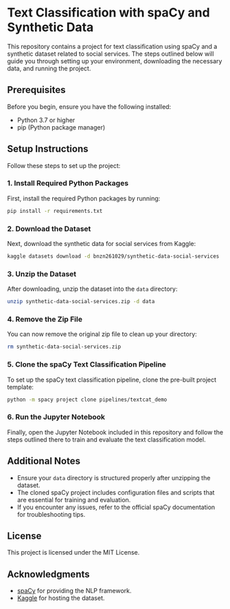 # Text Classification with spaCy and Synthetic Data

This repository contains a project for text classification using spaCy and a synthetic dataset related to social services. The steps outlined below will guide you through setting up your environment, downloading the necessary data, and running the project.

## Prerequisites

Before you begin, ensure you have the following installed:

- Python 3.7 or higher
- pip (Python package manager)

## Setup Instructions

Follow these steps to set up the project:

### 1. Install Required Python Packages

First, install the required Python packages by running:

```bash
pip install -r requirements.txt
```

### 2. Download the Dataset

Next, download the synthetic data for social services from Kaggle:

```bash
kaggle datasets download -d bnzn261029/synthetic-data-social-services
```

### 3. Unzip the Dataset

After downloading, unzip the dataset into the `data` directory:

```bash
unzip synthetic-data-social-services.zip -d data
```

### 4. Remove the Zip File

You can now remove the original zip file to clean up your directory:

```bash
rm synthetic-data-social-services.zip
```

### 5. Clone the spaCy Text Classification Pipeline

To set up the spaCy text classification pipeline, clone the pre-built project template:

```bash
python -m spacy project clone pipelines/textcat_demo
```

### 6. Run the Jupyter Notebook

Finally, open the Jupyter Notebook included in this repository and follow the steps outlined there to train and evaluate the text classification model.

## Additional Notes

- Ensure your `data` directory is structured properly after unzipping the dataset.
- The cloned spaCy project includes configuration files and scripts that are essential for training and evaluation.
- If you encounter any issues, refer to the official spaCy documentation for troubleshooting tips.

## License

This project is licensed under the MIT License.

## Acknowledgments

- [spaCy](https://spacy.io) for providing the NLP framework.
- [Kaggle](https://www.kaggle.com) for hosting the dataset.
